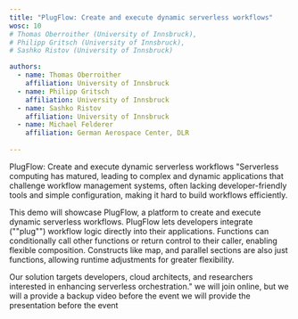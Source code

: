 ```yaml
---
title: "PlugFlow: Create and execute dynamic serverless workflows"
wosc: 10
# Thomas Oberroither (University of Innsbruck), 
# Philipp Gritsch (University of Innsbruck), 
# Sashko Ristov (University of Innsbruck)

authors:
  - name: Thomas Oberroither
    affiliation: University of Innsbruck
  - name: Philipp Gritsch
    affiliation: University of Innsbruck
  - name: Sashko Ristov
    affiliation: University of Innsbruck
  - name: Michael Felderer
    affiliation: German Aerospace Center, DLR
    
---
```


PlugFlow: Create and execute dynamic serverless workflows "Serverless computing has matured, leading to complex and dynamic applications that challenge workflow management systems, often lacking developer-friendly tools and simple configuration, making it hard to build workflows efficiently.

This demo will showcase PlugFlow, a platform to create and execute dynamic serverless workflows. PlugFlow lets developers integrate (""plug"") workflow logic directly into their applications. Functions can conditionally call other functions or return control to their caller, enabling flexible composition. Constructs like map, and parallel sections are also just functions, allowing runtime adjustments for greater flexibility.

Our solution targets developers, cloud architects, and researchers interested in enhancing serverless orchestration." we will join online, but we will a provide a backup video before the event we will provide the presentation before the event
